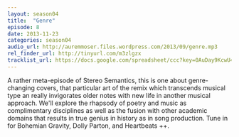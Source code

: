 ```yaml
---
layout: season04
title:  "Genre"
episode: 8
date: 2013-11-23
categories: season04
audio_url: http://auremmoser.files.wordpress.com/2013/09/genre.mp3
rel_finder_url: http://tinyurl.com/m3zlgzx
tracklist_url: https://docs.google.com/spreadsheet/ccc?key=0AuDay9KcwU4YdHFBUWkyZUJkdGQtWUtUMnBRdXFFTGc&usp=drive_web#gid=41
---
```


A rather meta-episode of Stereo Semantics, this is one about genre-changing covers, that particular art of the remix which transcends musical type an really invigorates older notes with new life in another musical approach. We'll explore the rhapsody of poetry and music as complimentary disciplines as well as the fusion with other academic domains that results in true genius in history as in song production. Tune in for Bohemian Gravity, Dolly Parton, and Heartbeats ++.
